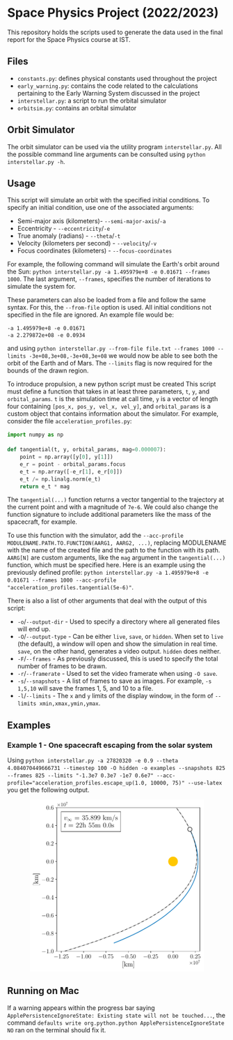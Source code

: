 # Space Physics Project (2022/2023)
This repository holds the scripts used to generate the data used in the final report for the Space Physics course at IST.

## Files
- `constants.py`: defines physical constants used throughout the project
- `early_warning.py`: contains the code related to the calculations pertaining to the Early Warning System discussed in the project
- `interstellar.py`: a script to run the orbital simulator
- `orbitsim.py`: contains an orbital simulator

## Orbit Simulator
The orbit simulator can be used via the utility program `interstellar.py`. All the possible command line arguments can be consulted using `python interstellar.py -h`.

## Usage
This script will simulate an orbit with the specified initial conditions. To specify an initial condition, use one of the associated arguments:

* Semi-major axis (kilometers)- `--semi-major-axis`/`-a` 
* Eccentricity - `--eccentricity`/`-e` 
* True anomaly (radians) - `--theta`/`-t` 
* Velocity (kilometers per second) - `--velocity`/`-v` 
* Focus coordinates (kilometers) - `--focus-coordinates`

For example, the following command will simulate the Earth's orbit around the Sun: `python interstellar.py -a 1.495979e+8 -e 0.01671 --frames 1000`. The last argument, `--frames`, specifies the number of iterations to simulate the system for.

These parameters can also be loaded from a file and follow the same syntax. For this, the `--from-file` option is used. All initial conditions not specified in the file are ignored. An example file would be:

```
-a 1.495979e+8 -e 0.01671
-a 2.279872e+08 -e 0.0934
```

and using `python interstellar.py --from-file file.txt --frames 1000 --limits -3e+08,3e+08,-3e+08,3e+08` we would now be able to see both the orbit of the Earth and of Mars. The `--limits` flag is now required for the bounds of the drawn region.

To introduce propulsion, a new python script must be created This script must define a function that takes in at least three parameters, `t`, `y`, and `orbital_params`. `t` is the simulation time at call time, `y` is a vector of length four containing `[pos_x, pos_y, vel_x, vel_y]`, and `orbital_params` is a custom object that contains information about the simulator. For example, consider the file `acceleration_profiles.py`:

```python
import numpy as np

def tangential(t, y, orbital_params, mag=0.000007):
    point = np.array([y[0], y[1]])
    e_r = point - orbital_params.focus
    e_t = np.array([-e_r[1], e_r[0]])
    e_t /= np.linalg.norm(e_t)
    return e_t * mag
```

The `tangential(...)` function returns a vector tangential to the trajectory at the current point and with a magnitude of `7e-6`. We could also change the function signature to include additional parameters like the mass of the spacecraft, for example. 

To use this function with the simulator, add the `--acc-profile MODULENAME.PATH.TO.FUNCTION(AARG1, AARG2, ...)`, replacing MODULENAME with the name of the created file and the path to the function with its path. `AARG[N]` are custom arguments, like the `mag` argument in the `tangential(...)` function, which must be specified here. Here is an example using the previously defined profile: `python interstellar.py -a 1.495979e+8 -e 0.01671 --frames 1000 --acc-profile "acceleration_profiles.tangential(5e-6)"`.

There is also a list of other arguments that deal with the output of this script:

* `-o`/`--output-dir` - Used to specify a directory where all generated files will end up.
* `-O`/`--output-type` - Can be either `live`, `save`, or `hidden`. When set to `live` (the default), a window will open and show the simulation in real time. `save`, on the other hand, generates a video output. `hidden` does neither.
* `-F`/`--frames` - As previously discussed, this is used to specify the total number of frames to be drawn.
* `-r`/`--framerate` - Used to set the video framerate when using `-O save`.
* `-s`/`--snapshots` - A list of frames to save as images. For example, `-s 1,5,10` will save the frames 1, 5, and 10 to a file.
* `-l`/`--limits` - The `x` and `y` limits of the display window, in the form of `--limits xmin,xmax,ymin,ymax`. 

## Examples
### Example 1 - One spacecraft escaping from the solar system

Using `python interstellar.py -a 27820320 -e 0.9 --theta 4.084070449666731 --timestep 100 -O hidden -o examples --snapshots 825 --frames 825 --limits "-1.3e7 0.3e7 -1e7 0.6e7" --acc-profile="acceleration_profiles.escape_up(1.0, 10000, 75)" --use-latex` you get the following output.

<p align="center">
  <a href="https://drive.google.com/file/d/12uHrtcnR5YNKdYAF6Lo7Bt_XUL7sJFpd/view?usp=share_link">
    <img src="/examples/example_1.png" alt="Thumbnail" width="400">
  </a>
</p>

## Running on Mac
If a warning appears within the progress bar saying `ApplePersistenceIgnoreState: Existing state will not be touched...`, the command `defaults write org.python.python ApplePersistenceIgnoreState NO` ran on the terminal should fix it.